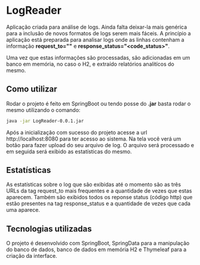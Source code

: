 # LogReader

Aplicação criada para análise de logs. Ainda falta deixar-la mais genérica para a inclusão de novos formatos de logs serem mais fáceis.
A princípio a aplicação está preparada para analisar logs onde as linhas contenham a informação **request_to="<url>"** e **response_status="<code_status>"**.

Uma vez que estas informações são processadas, são adicionadas em um banco em memória, no caso o H2, e extraído relatórios analitícos do mesmo.

## Como utilizar
Rodar o projeto é feito em SpringBoot ou tendo posse do **.jar** basta rodar o mesmo utilizando o comando:
```sh
java -jar LogReader-0.0.1.jar
```
Após a inicialização com sucesso do projeto acesse a url http://localhost:8080 para ter acesso ao sistema.
Na tela você verá um botão para fazer upload do seu arquivo de log. O arquivo será processado e em seguida será exibido as estatísticas do mesmo.

## Estatísticas
As estatísticas sobre o log que são exibidas até o momento são as três URLs da tag request_to mais frequentes e a quantidade de vezes que estas aparecem. Também são exibidos todos os reponse status (código http) que estão presentes na tag response_status e a quantidade de vezes que cada uma aparece.

## Tecnologias utilizadas
O projeto é desenvolvido com SpringBoot, SpringData para a manipulação do banco de dados, banco de dados em memória H2 e Thymeleaf para a criação da interface.
